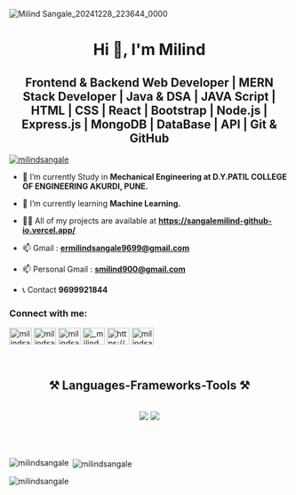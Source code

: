 ![Milind Sangale_20241228_223644_0000](https://github.com/user-attachments/assets/730f9b11-607b-44c6-bf06-3eb83f893486)

<h1 align="center">Hi 👋, I'm Milind</h1>
<h2 align="center"> Frontend & Backend Web Developer | MERN Stack Developer | Java & DSA | JAVA Script | HTML | CSS | React | Bootstrap | Node.js | Express.js | MongoDB |  DataBase | API | Git & GitHub 
</h2>



 
<p align="left">  <a href="https://twitter.com/milindsangale" target="blank"><img src="https://img.shields.io/twitter/follow/milindsangale?logo=twitter&style=for-the-badge" alt="milindsangale" /></a> </p>

- 🔭 I’m currently Study in **Mechanical Engineering at D.Y.PATIL COLLEGE OF ENGINEERING AKURDI, PUNE.**

- 🌱 I’m currently learning **Machine Learning.**

- 👨‍💻 All of my projects are available at **https://sangalemilind-github-io.vercel.app/**
- 📫 Gmail : **ermilindsangale9699@gmail.com** 
- 📫 Personal Gmail : **smilind900@gmail.com**
- 📞 Contact **9699921844**



<h3 align="left">Connect with me:</h3>
<p align="left">
<a href="https://twitter.com/milindsangale" target="blank"><img align="center" src="https://raw.githubusercontent.com/rahuldkjain/github-profile-readme-generator/master/src/images/icons/Social/twitter.svg" alt="milindsangale" height="30" width="40" /></a>
<a href="https://linkedin.com/in/milindsangale" target="blank"><img align="center" src="https://raw.githubusercontent.com/rahuldkjain/github-profile-readme-generator/master/src/images/icons/Social/linked-in-alt.svg" alt="milindsangale" height="30" width="40" /></a>
<a href="https://fb.com/milindsangale" target="blank"><img align="center" src="https://raw.githubusercontent.com/rahuldkjain/github-profile-readme-generator/master/src/images/icons/Social/facebook.svg" alt="milindsangale" height="30" width="40" /></a>
<a href="https://instagram.com/_milind_sangale_" target="blank"><img align="center" src="https://raw.githubusercontent.com/rahuldkjain/github-profile-readme-generator/master/src/images/icons/Social/instagram.svg" alt="_milind_sangale_" height="30" width="40" /></a>
<a href="https://www.youtube.com/c/https://www.youtube.com/@milindsangale1194" target="blank"><img align="center" src="https://raw.githubusercontent.com/rahuldkjain/github-profile-readme-generator/master/src/images/icons/Social/youtube.svg" alt="https://www.youtube.com/@milindsangale1194" height="30" width="40" /></a>
<a href="https://www.leetcode.com/milindsangale" target="blank"><img align="center" src="https://raw.githubusercontent.com/rahuldkjain/github-profile-readme-generator/master/src/images/icons/Social/leet-code.svg" alt="milindsangale" height="30" width="40" /></a>
</p>
<br/>

<h2 align="center">⚒️ Languages-Frameworks-Tools ⚒️</h2>
<br/>
<div align="center">
    <img src="https://skillicons.dev/icons?i=react,bootstrap,mui,html,css,vscode,github,figma,tailwind,git,r" />
    <img src="https://skillicons.dev/icons?i=nodejs,python,javascript,typescript,express,firebase,mongodb,c,java,nextjs,mysql,flask" /><br>
</div>
<br/>
<br/>
<br/>

<p><img align="left" src="https://github-readme-stats.vercel.app/api/top-langs?username=milindsangale&show_icons=true&locale=en&layout=compact&theme=dracula" alt="milindsangale" /></p>

<p>&nbsp;<img align="center" src="https://github-readme-stats.vercel.app/api?username=milindsangale&show_icons=true&locale=en&theme=dracula" alt="milindsangale" /></p>

<p><img align="center" src="https://github-readme-streak-stats.herokuapp.com/?user=milindsangale&theme=dracula" alt="milindsangale" /></p>


